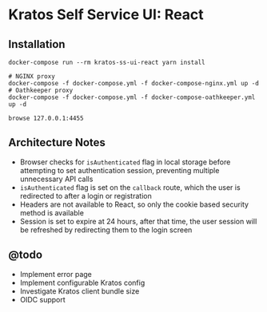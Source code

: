 # Kratos Self Service UI: React

## Installation

```
docker-compose run --rm kratos-ss-ui-react yarn install

# NGINX proxy
docker-compose -f docker-compose.yml -f docker-compose-nginx.yml up -d
# Oathkeeper proxy
docker-compose -f docker-compose.yml -f docker-compose-oathkeeper.yml up -d

browse 127.0.0.1:4455
```

## Architecture Notes

- Browser checks for `isAuthenticated` flag in local storage before attempting
  to set authentication session, preventing multiple unnecessary API calls
- `isAuthenticated` flag is set on the `callback` route, which the user is
  redirected to after a login or registration
- Headers are not available to React, so only the cookie based security
  method is available
- Session is set to expire at 24 hours, after that time, the user session will
  be refreshed by redirecting them to the login screen

## @todo

- Implement error page
- Implement configurable Kratos config
- Investigate Kratos client bundle size
- OIDC support
